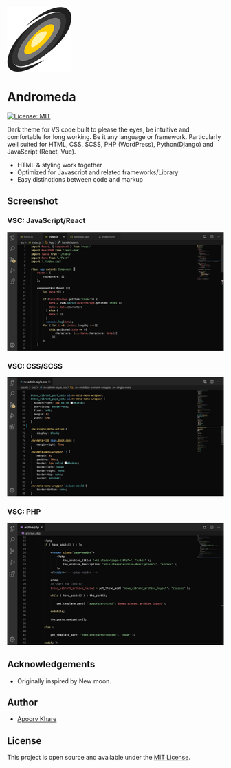<img src="https://github.com/apoorvkhare07/andromeda/raw/master/images/logo.png" alt="Andromeda Icon" width="150" height="150">

# Andromeda

[![License: MIT](https://img.shields.io/badge/License-MIT-blue.svg)](https://opensource.org/licenses/MIT)

Dark theme for VS code built to please the eyes, be intuitive and comfortable for long working. Be it any language or framework. Particularly well suited for HTML, CSS, SCSS, PHP (WordPress), Python(Django) and JavaScript (React, Vue).

- HTML & styling work together
- Optimized for Javascript and related frameworks/Library
- Easy distinctions between code and markup


## Screenshot

### VSC: JavaScript/React

![New Moon Screenshot JS](https://github.com/apoorvkhare07/andromeda/raw/master/images/js.png)

### VSC: CSS/SCSS

![New Moon Screenshot CSS](https://github.com/apoorvkhare07/andromeda/raw/master/images/css.png)

### VSC: PHP

![New Moon Screenshot PHP](https://github.com/apoorvkhare07/andromeda/raw/master/images/php.png)


## Acknowledgements

- Originally inspired by New moon.

## Author

- [Apoorv Khare](https://www.github.com/apoorvkhare07/)

## License

This project is open source and available under the [MIT License](https://github.com/apoorvkhare07/andromeda/blob/master/LICENSE).
